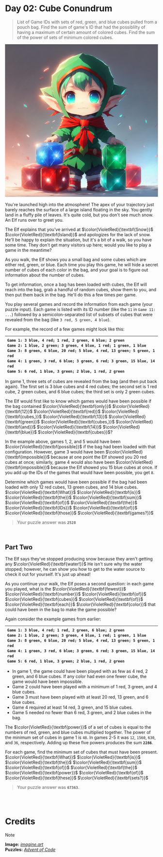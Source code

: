 # Day 02: Cube Conundrum
> List of Game IDs with sets of red, green, and blue cubes pulled from a pouch bag. Find the sum of game's ID that had the possiblilty of having a maximum of certain amount of colored cubes. Find the sum of the power of sets of minimum colored cubes.
<img src=https://github.com/Kyros0718/Advent_of_Code/blob/main/Media/2023/babyelf_holding_colored_cubes.png>
 
You're launched high into the atmosphere! The apex of your trajectory just barely reaches the surface of a large island floating in the sky. You gently land in a fluffy pile of leaves. It's quite cold, but you don't see much snow. An Elf runs over to greet you.

The Elf explains that you've arrived at $\color{VioletRed}{\textbf{Snow}}$ $\color{VioletRed}{\textbf{Island}}$ and apologizes for the lack of snow. He'll be happy to explain the situation, but it's a bit of a walk, so you have some time. They don't get many visitors up here; would you like to play a game in the meantime?

As you walk, the Elf shows you a small bag and some cubes which are either red, green, or blue. Each time you play this game, he will hide a secret number of cubes of each color in the bag, and your goal is to figure out information about the number of cubes.

To get information, once a bag has been loaded with cubes, the Elf will reach into the bag, grab a handful of random cubes, show them to you, and then put them back in the bag. He'll do this a few times per game.

You play several games and record the information from each game (your puzzle input). Each game is listed with its ID number (like the `11` in `Game 11: ...`) followed by a semicolon-separated list of subsets of cubes that were revealed from the bag (like `3 red, 5 green, 4 blue`).

For example, the record of a few games might look like this:

| `Game 1: 3 blue, 4 red; 1 red, 2 green, 6 blue; 2 green`<br>`Game 2: 1 blue, 2 green; 3 green, 4 blue, 1 red; 1 green, 1 blue`<br>`Game 3: 8 green, 6 blue, 20 red; 5 blue, 4 red, 13 green; 5 green, 1 red`<br>`Game 4: 1 green, 3 red, 6 blue; 3 green, 6 red; 3 green, 15 blue, 14 red`<br>`Game 5: 6 red, 1 blue, 3 green; 2 blue, 1 red, 2 green` |
| :--- |

In game 1, three sets of cubes are revealed from the bag (and then put back again). The first set is 3 blue cubes and 4 red cubes; the second set is 1 red cube, 2 green cubes, and 6 blue cubes; the third set is only 2 green cubes.

The Elf would first like to know which games would have been possible if the bag contained $\color{VioletRed}{\textbf{only}}$ $\color{VioletRed}{\textbf{12}}$ $\color{VioletRed}{\textbf{red}}$ $\color{VioletRed}{\textbf{cubes,}}$ $\color{VioletRed}{\textbf{13}}$ $\color{VioletRed}{\textbf{green}}$ $\color{VioletRed}{\textbf{cubes,}}$ $\color{VioletRed}{\textbf{and}}$ $\color{VioletRed}{\textbf{14}}$ $\color{VioletRed}{\textbf{blue}}$ $\color{VioletRed}{\textbf{cubes}}$?

In the example above, games 1, 2, and 5 would have been $\color{VioletRed}{\textbf{possible}}$ if the bag had been loaded with that configuration. However, game 3 would have been $\color{VioletRed}{\textbf{impossible}}$ because at one point the Elf showed you 20 red cubes at once; similarly, game 4 would also have been $\color{VioletRed}{\textbf{impossible}}$ because the Elf showed you 15 blue cubes at once. If you add up the IDs of the games that would have been possible, you get `8`.

Determine which games would have been possible if the bag had been loaded with only 12 red cubes, 13 green cubes, and 14 blue cubes. $\color{VioletRed}{\textbf{What}}$ $\color{VioletRed}{\textbf{is}}$ $\color{VioletRed}{\textbf{the}}$ $\color{VioletRed}{\textbf{sum}}$ $\color{VioletRed}{\textbf{of}}$ $\color{VioletRed}{\textbf{the}}$ $\color{VioletRed}{\textbf{IDs}}$ $\color{VioletRed}{\textbf{of}}$ $\color{VioletRed}{\textbf{those}}$ $\color{VioletRed}{\textbf{games?}}$
> Your puzzle answer was **`2528`**

<br>

##  Part Two
The Elf says they've stopped producing snow because they aren't getting any $\color{VioletRed}{\textbf{water!}}$ He isn't sure why the water stopped; however, he can show you how to get to the water source to check it out for yourself. It's just up ahead!

As you continue your walk, the Elf poses a second question: in each game you played, what is the $\color{VioletRed}{\textbf{fewest}}$ $\color{VioletRed}{\textbf{number}}$ $\color{VioletRed}{\textbf{of}}$ $\color{VioletRed}{\textbf{cubes}}$ $\color{VioletRed}{\textbf{of}}$ $\color{VioletRed}{\textbf{each}}$ $\color{VioletRed}{\textbf{color}}$ that could have been in the bag to make the game possible?

Again consider the example games from earlier:

| `Game 1: 3 blue, 4 red; 1 red, 2 green, 6 blue; 2 green`<br>`Game 2: 1 blue, 2 green; 3 green, 4 blue, 1 red; 1 green, 1 blue`<br>`Game 3: 8 green, 6 blue, 20 red; 5 blue, 4 red, 13 green; 5 green, 1 red`<br>`Game 4: 1 green, 3 red, 6 blue; 3 green, 6 red; 3 green, 15 blue, 14 red`<br>`Game 5: 6 red, 1 blue, 3 green; 2 blue, 1 red, 2 green` |
| :--- |

- In game 1, the game could have been played with as few as 4 red, 2 green, and 6 blue cubes. If any color had even one fewer cube, the game would have been impossible.
- Game 2 could have been played with a minimum of 1 red, 3 green, and 4 blue cubes.
- Game 3 must have been played with at least 20 red, 13 green, and 6 blue cubes.
- Game 4 required at least 14 red, 3 green, and 15 blue cubes.
- Game 5 needed no fewer than 6 red, 3 green, and 2 blue cubes in the bag.

The $\color{VioletRed}{\textbf{power}}$ of a set of cubes is equal to the numbers of red, green, and blue cubes multiplied together. The power of the minimum set of cubes in game 1 is `48`. In games 2-5 it was `12`, `1560`, `630`, and `36`, respectively. Adding up these five powers produces the sum **`2286`**.

For each game, find the minimum set of cubes that must have been present. $\color{VioletRed}{\textbf{What}}$ $\color{VioletRed}{\textbf{is}}$ $\color{VioletRed}{\textbf{the}}$ $\color{VioletRed}{\textbf{sum}}$ $\color{VioletRed}{\textbf{of}}$ $\color{VioletRed}{\textbf{the}}$ $\color{VioletRed}{\textbf{power}}$ $\color{VioletRed}{\textbf{of}}$ $\color{VioletRed}{\textbf{these}}$ $\color{VioletRed}{\textbf{sets?}}$


> Your puzzle answer was **`67363`**.

<br>
<br>

# Credits

> [!NOTE]  
> **Image:** [_imagine.art_](https://www.imagine.art/)<br>
> **Puzzles:** [_Advent of Code_](https://adventofcode.com/)




